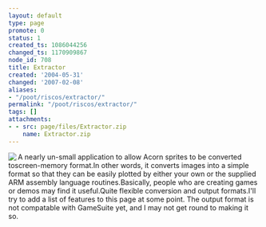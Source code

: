 ```yaml
---
layout: default
type: page
promote: 0
status: 1
created_ts: 1086044256
changed_ts: 1170909867
node_id: 708
title: Extractor
created: '2004-05-31'
changed: '2007-02-08'
aliases:
- "/poot/riscos/extractor/"
permalink: "/poot/riscos/extractor/"
tags: []
attachments:
- - src: page/files/Extractor.zip
    name: Extractor.zip
---
```

<img src="/themes/anjackson.net/sw/Extractor.gif" border="0" align="left" />A nearly un-small application to allow Acorn sprites to be converted toscreen-memory format.In other words, it converts images into a simple format so that they can be easily plotted by either your own or the supplied ARM assembly language routines.Basically, people who are creating games or demos may find it useful.Quite flexible conversion and output formats.I'll try to add a list of features to this page at some point. The output format is not compatable with GameSuite yet, and I may not get round to making it so.
